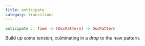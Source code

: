 ```yaml
---
title: anticipate
category: transitions
---
```


```haskell
anticipate :: Time -> [OscPattern] -> OscPattern
```

Build up some tension, culminating in a _drop_ to the new pattern.